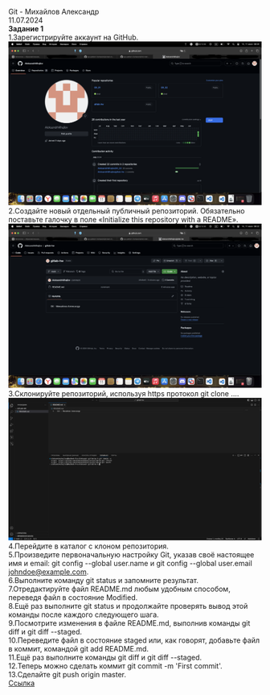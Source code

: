 Git - Михайлов Александр  
11.07.2024  
**Задание 1**  
1.Зарегистрируйте аккаунт на GitHub.
![alt text](https://github.com/AleksandrMihajlov/gitlab-hw/blob/main/1.1.png)  
2.Создайте новый отдельный публичный репозиторий. Обязательно поставьте галочку в поле «Initialize this repository with a README».
![alt text](https://github.com/AleksandrMihajlov/gitlab-hw/blob/main/1.2.png)  
3.Склонируйте репозиторий, используя https протокол git clone ....  
![alt text](https://github.com/AleksandrMihajlov/gitlab-hw/blob/main/1.3.png)
4.Перейдите в каталог с клоном репозитория.  
5.Произведите первоначальную настройку Git, указав своё настоящее имя и email: git config --global user.name и git config --global user.email johndoe@example.com.  
6.Выполните команду git status и запомните результат.  
7.Отредактируйте файл README.md любым удобным способом, переведя файл в состояние Modified.  
8.Ещё раз выполните git status и продолжайте проверять вывод этой команды после каждого следующего шага.  
9.Посмотрите изменения в файле README.md, выполнив команды git diff и git diff --staged.  
10.Переведите файл в состояние staged или, как говорят, добавьте файл в коммит, командой git add README.md.  
11.Ещё раз выполните команды git diff и git diff --staged.  
12.Теперь можно сделать коммит git commit -m 'First commit'.  
13.Сделайте git push origin master.  
[Ссылка](https://github.com/AleksandrMihajlov/gitlab-hw/commit/8c6fe3590796c8159f38536d0e671c1724220b26)